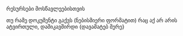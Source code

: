 რესურსები მოსწავლეებისთვის

თუ რამე დოკუმენტი გაქვს (ნებისმიერი ფორმატით) რაც აქ არ არის ატვირთული, დამიკავშირდი {დავამატებ მერე}
